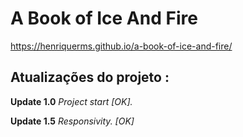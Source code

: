 # A Book of Ice And Fire

https://henriquerms.github.io/a-book-of-ice-and-fire/

## Atualizações do projeto :

**Update 1.0**
_Project start [OK]._ 

**Update 1.5**
_Responsivity. [OK]_

